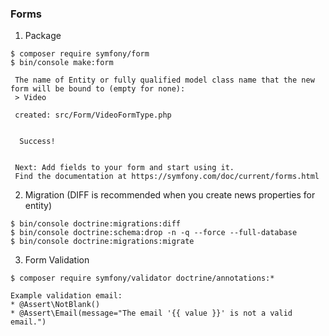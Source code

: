### Forms

1. Package
```
$ composer require symfony/form
$ bin/console make:form 

 The name of Entity or fully qualified model class name that the new form will be bound to (empty for none):
 > Video

 created: src/Form/VideoFormType.php

           
  Success! 
           

 Next: Add fields to your form and start using it.
 Find the documentation at https://symfony.com/doc/current/forms.html

```

2. Migration (DIFF is recommended when you create news properties for entity)
```
$ bin/console doctrine:migrations:diff
$ bin/console doctrine:schema:drop -n -q --force --full-database
$ bin/console doctrine:migrations:migrate
```

3. Form Validation 
```
$ composer require symfony/validator doctrine/annotations:*

Example validation email:
* @Assert\NotBlank()
* @Assert\Email(message="The email '{{ value }}' is not a valid email.")


```